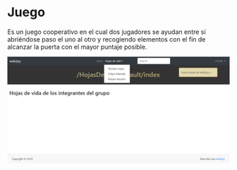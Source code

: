 # Juego
Es un juego cooperativo en el cual dos jugadores se ayudan entre sí abriéndose paso el uno al otro y recogiendo elementos con el fin de alcanzar la puerta con el mayor puntaje posible.




![Estructura](https://github.com/nicolaslopez99/Web2py-HojaDeVida/blob/master/1.png)
